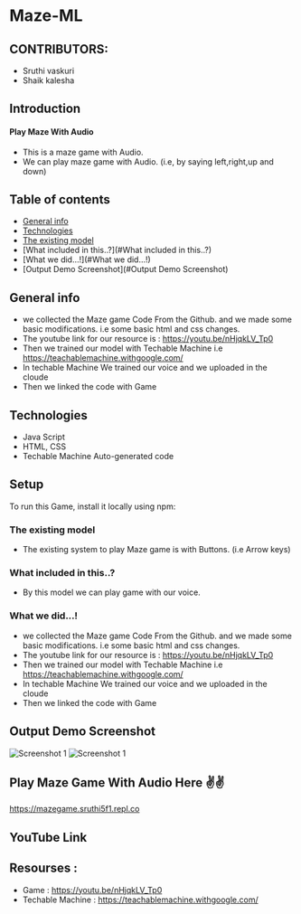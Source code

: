 # Maze-ML

## CONTRIBUTORS:
- Sruthi vaskuri 
- Shaik kalesha

## Introduction 
#### Play Maze With Audio
- This is a maze game with Audio.
- We can play maze game with Audio. (i.e, by saying left,right,up and down)



## Table of contents
* [General info](#general-info)
* [Technologies](#technologies)
* [The existing model](#the-exising-model)
* [What included in this..?](#What included in this..?)
* [What we did...!](#What we did...!)
* [Output Demo Screenshot](#Output Demo Screenshot)

## General info
  - we collected the Maze game Code From the Github. and we made some basic modifications. i.e some basic html and css changes.
  - The youtube link for our resource is : https://youtu.be/nHjqkLV_Tp0
  - Then we trained our model with Techable Machine i.e https://teachablemachine.withgoogle.com/
  - In techable Machine We trained our voice and we uploaded in the cloude 
  - Then we linked the code with Game
	
## Technologies
- Java Script
- HTML, CSS
- Techable Machine Auto-generated code
	
## Setup
To run this Game, install it locally using npm:


### The existing model
 - The existing system to play Maze game is with Buttons. (i.e Arrow keys)
   
### What included in this..? 
 - By this model we can play game with our voice. 
      
### What we did...!
  - we collected the Maze game Code From the Github. and we made some basic modifications. i.e some basic html and css changes.
  - The youtube link for our resource is : https://youtu.be/nHjqkLV_Tp0
  - Then we trained our model with Techable Machine i.e https://teachablemachine.withgoogle.com/
  - In techable Machine We trained our voice and we uploaded in the cloude 
  - Then we linked the code with Game
 
 
## Output Demo Screenshot
![Screenshot 1](https://raw.githubusercontent.com/sruthi-vaskuri/Maze-ML/main/ml1-2.PNG)
![Screenshot 1](https://raw.githubusercontent.com/sruthi-vaskuri/Maze-ML/main/ml1-1.PNG)

## Play Maze Game With Audio Here ✌✌
https://mazegame.sruthi5f1.repl.co

## YouTube Link


## Resourses :
- Game : https://youtu.be/nHjqkLV_Tp0
- Techable Machine : https://teachablemachine.withgoogle.com/


